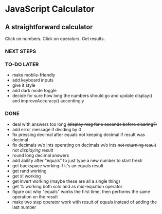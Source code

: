 # JavaScript Calculator
## A straightforward calculator

Click on numbers.  Click on operators.  Get results.

### NEXT STEPS

### TO-DO LATER
- make mobile-friendly
- add keyboard inputs
- give it style
- add dark mode toggle
- decide for sure how long the numbers should go and update display() and improveAccuracy() accordingly

### DONE
- deal with answers too long ~~(display msg for x seconds before clearing?)~~
- add error message if dividing by 0
- fix pressing decimal after equals not keeping decimal if result was decimal
- fix decimals w/o ints operating on decimals w/o ints ~~not returning result~~ not _displaying_ result
- round long decimal answers
- add ability after "equals" to just type a new number to start fresh
- get backspace working if it's an equals result
- get rand working
- get x! working
- get invert working (maybe these are all a single thing)
- get % working both solo and as mid-equation operator
- figure out why "equals" works the first time, then performs the same operation on the result
- make two step operator work with result of equals instead of adding the last number